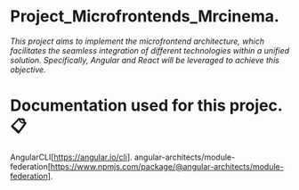 # Project_Microfrontends_Mrcinema. #

_This project aims to implement the microfrontend architecture, which facilitates the seamless integration of different technologies within a unified solution. Specifically, Angular and React will be leveraged to achieve this objective._

# Documentation used for this projec. 📋 #

AngularCLI[https://angular.io/cli].
angular-architects/module-federation[https://www.npmjs.com/package/@angular-architects/module-federation].
